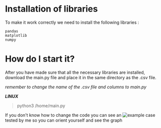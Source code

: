 # Installation of libraries 
To make it work correctly we need to install the following libraries :
```
pandas
matplotlib
numpy

```
# How do I start it? 
After you have made sure that all the necessary libraries are installed, download the main.py file and place it in the same directory as the .csv file.

*remember to change the name of the .csv file and columns to main.py*

***LINUX***
> python3 /home/main.py

If you don't know how to change the code you can see an ![example case](https://github.com/Enkk17/histogram-generator/tree/main/example_case) tested by me so you can orient yourself and see the graph


